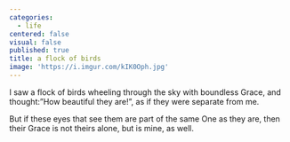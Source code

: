 ```yaml
---
categories:
  - life
centered: false
visual: false
published: true
title: a flock of birds
image: 'https://i.imgur.com/kIK0Oph.jpg'
---
```

I saw a flock of birds
wheeling through the sky
with boundless Grace,
and thought:”How beautiful they are!”,
as if they were separate from me.

But if these eyes that see them
are part of the same One as they are,
then their Grace is not theirs alone,
but is mine, as well.

